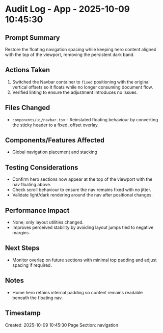 # Audit Log - App - 2025-10-09 10:45:30

## Prompt Summary

Restore the floating navigation spacing while keeping hero content aligned with the top of the viewport, removing the persistent dark band.

## Actions Taken

1. Switched the Navbar container to `fixed` positioning with the original vertical offsets so it floats while no longer consuming document flow.
2. Verified linting to ensure the adjustment introduces no issues.

## Files Changed

- `components/ui/navbar.tsx` - Reinstated floating behaviour by converting the sticky header to a fixed, offset overlay.

## Components/Features Affected

- Global navigation placement and stacking

## Testing Considerations

- Confirm hero sections now appear at the top of the viewport with the nav floating above.
- Check scroll behaviour to ensure the nav remains fixed with no jitter.
- Validate light/dark rendering around the nav after positional changes.

## Performance Impact

- None; only layout utilities changed.
- Improves perceived stability by avoiding layout jumps tied to negative margins.

## Next Steps

- Monitor overlap on future sections with minimal top padding and adjust spacing if required.

## Notes

- Home hero retains internal padding so content remains readable beneath the floating nav.

## Timestamp

Created: 2025-10-09 10:45:30
Page Section: navigation
